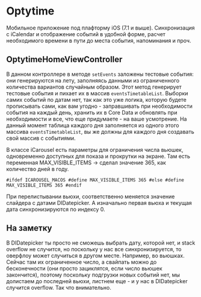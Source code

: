 Optytime
========

Мобильное приложение под плафторму iOS (7.1 и выше). Синхронизация с iCalendar и отображение событий в удобной форме, расчет необходимого времени в пути до места события, напоминания и проч.

OptytimeHomeViewController
----------------------------

В данном контроллере в методе `setEvents` заложены тестовые события: они генерируются на лету, заполняясь данными из ограниченного количества вариантов случайным образом. Этот метод генерирует тестовые события и пихает их в массив `eventsTimetableList`. Выборки самих событий по датам нет, так как это уже логика, которую будете прописывать сами, как вам угодно - заправшивать при необходимости события на каждый день, хранить их в Core Data и обновлять при необходимости и все, что еще придумаете - на ваше усмотрение. На данный момент таблица каждого дня заполняется из одного этого массива `eventsTimetableList`, вы же должны для каждого дня создавать свой массив с событиями.

В классе iCarousel есть параметры для ограничения числа вьюшек, одновременно доступных для показа и прокрутки на экране. Там есть переменная MAX_VISIBLE_ITEMS -> сделал значение 365, как количество дней в году.

  `#ifdef ICAROUSEL_MACOS
  #define MAX_VISIBLE_ITEMS 365
  #else
  #define MAX_VISIBLE_ITEMS 365
  #endif`

При перелистывании вьюхи, соответственно меняется значение слайдера с датами DIDatepicker. 
А изначально первая вьюха и текущая дата синхронизируются по индексу 0.

На заметку
-------------
В DIDatepicker ты просто не сможешь выбрать дату, которой нет, и stack overflow не случится, но поскольку у нас все синхронизируется, то оверфлоу может случиться в другом месте. Например, во вьюшках. Сейчас там их ограниченное число, а свайпать можно до бесконечности (они просто зациклятся, если число вьюшек закончится), поэтому поскольку подгрузки новых событий нет, мы долистаем до последней вьюхи, листнем еще - и у нас в DIDatepicker случится overflow. Так что внимательно.
